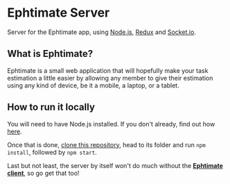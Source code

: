 # Ephtimate Server

Server for the Ephtimate app, using [Node.js][1], [Redux][2] and [Socket.io][3].

## What is Ephtimate?

Ephtimate is a small web application that will hopefully make your task estimation a little easier by allowing any member to give their estimation using any kind of device, be it a mobile, a laptop, or a tablet.

## How to run it locally

You will need to have Node.js installed. If you don't already, find out how [here][1].

Once that is done, [clone this repository][4], head to its folder and run `npm install`, followed by `npm start`.

Last but not least, the server by itself won't do much without the [**Ephtimate client**][5], so go get that too!

[1]: https://nodejs.org/en/
[2]: http://redux.js.org/
[3]: https://socket.io/
[4]: https://help.github.com/articles/cloning-a-repository/
[5]: https://github.com/nmarcora/ephtimate-client
